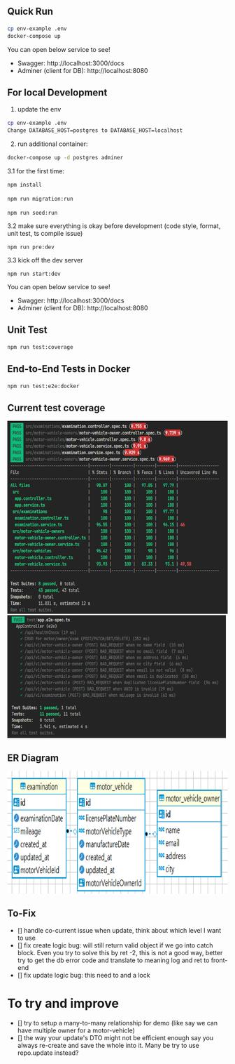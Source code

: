## Quick Run

```bash
cp env-example .env
docker-compose up
```

You can open below service to see!

- Swagger: http://localhost:3000/docs
- Adminer (client for DB): http://localhost:8080

## For local Development

1. update the env

```bash
cp env-example .env
Change DATABASE_HOST=postgres to DATABASE_HOST=localhost
```

2. run additional container:

```bash
docker-compose up -d postgres adminer
```

3.1 for the first time:

```
npm install

npm run migration:run

npm run seed:run
```

3.2 make sure everything is okay before development
(code style, format, unit test, ts compile issue)

```
npm run pre:dev
```

3.3 kick off the dev server

```
npm run start:dev
```

You can open below service to see!

- Swagger: http://localhost:3000/docs
- Adminer (client for DB): http://localhost:8080

## Unit Test

```bash
npm run test:coverage
```

## End-to-End Tests in Docker

```bash
npm run test:e2e:docker
```

## Current test coverage

<img src="./pics/cov_test.png" width="560" height="440"/>
<img src="./pics/e2e_test.png" width="500" height="280"/>

## ER Diagram

<img src="./pics/er_diagram.png" width="780" height="280"/>

## To-Fix
- [] handle co-current issue when update, think about which level I want to use
- [] fix create logic bug: will still return valid object if we go into catch block. Even you try to solve this by ret -2, this is not a good way, better try to get the db error code and translate to meaning log and ret to front-end
- [] fix update logic bug: this need to and a lock

# To try and improve
- [] try to setup a many-to-many relationship for demo (like say we can have multiple owner for a motor-vehicle)
- [] the way your update's DTO might not be efficient enough say you always re-create and save the whole into it. Many be try to use repo.update instead?
